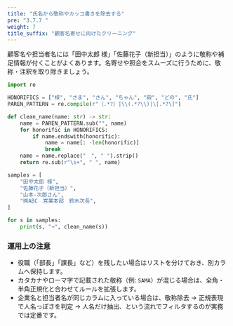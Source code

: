 ```yaml
---
title: "氏名から敬称やカッコ書きを除去する"
pre: "3.7.7 "
weight: 7
title_suffix: "顧客名寄せに向けたクリーニング"
---
```


顧客名や担当者名には「田中太郎 様」「佐藤花子（新担当）」のように敬称や補足情報が付くことがよくあります。名寄せや照合をスムーズに行うために、敬称・注釈を取り除きましょう。

```python
import re

HONORIFICS = ["様", "さま", "さん", "ちゃん", "殿", "どの", "氏"]
PAREN_PATTERN = re.compile(r"（.*?）|\\(.*?\\)|\[.*?\]")

def clean_name(name: str) -> str:
    name = PAREN_PATTERN.sub("", name)
    for honorific in HONORIFICS:
        if name.endswith(honorific):
            name = name[: -len(honorific)]
            break
    name = name.replace("　", " ").strip()
    return re.sub(r"\s+", " ", name)

samples = [
    "田中太郎 様",
    "佐藤花子（新担当）",
    "山本-次郎さん",
    "㈱ABC　営業本部　鈴木次長",
]

for s in samples:
    print(s, "→", clean_name(s))
```

### 運用上の注意
- 役職（「部長」「課長」など）を残したい場合はリストを分けておき、別カラムへ保持します。
- カタカナやローマ字で記載された敬称（例: `SAMA`）が混じる場合は、全角・半角正規化と合わせてルールを拡張します。
- 企業名と担当者名が同じカラムに入っている場合は、敬称除去 → 正規表現で人名っぽさを判定 → 人名だけ抽出、という流れでフィルタするのが実務では定番です。
